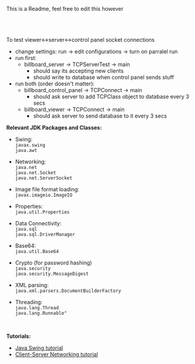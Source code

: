 This is a Readme, feel free to edit this however
<br><br><br><br>

To test viewer<->server<->control panel socket connections

- change settings: run -> edit configurations -> turn on parralel run
- run first: 
    - billboard_server -> TCPServerTest -> main
        - should say its accepting new clients
        - should write to database when control panel sends stuff
- run both (order doesn't matter): 
    - billboard_control_panel -> TCPConnect -> main
        - should ask server to add TCPClass object to database every 3 secs
    - billboard_viewer -> TCPConnect -> main
        - should ask server to send database to it every 3 secs


**Relevant JDK Packages and Classes:** 

 + Swing:<br>
`javax.swing`<br>
`java.awt`

 + Networking:<br>
`java.net`<br>
`java.net.Socket`<br>
`java.net.ServerSocket`

 + Image file format loading:<br>
`javax.imageio.ImageIO`

 + Properties:<br>
`java.util.Properties`

 + Data Connectivity:<br>
`java.sql`<br>
`java.sql.DriverManager`

 + Base64:<br>
`java.util.Base64`

 + Crypto (for password hashing)<br>
`java.security`<br>
`java.security.MessageDigest`

 + XML parsing:<br>
`java.xml.parsers.DocumentBuilderFactory`

 + Threading:<br>
`java.lang.Thread`<br>
`java.lang.Runnable"`

<br>

**Tutorials:**
+ [Java Swing tutorial](https://docs.oracle.com/javase/tutorial/uiswing)
+ [Client-Server Networking tutorial](https://docs.oracle.com/javase/tutorial/networking/sockets/clientServer.html)
    

